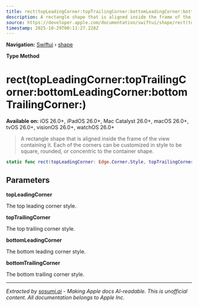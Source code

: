 ```yaml
---
title: rect(topLeadingCorner:topTrailingCorner:bottomLeadingCorner:bottomTrailingCorner:)
description: A rectangle shape that is aligned inside the frame of the view containing it. Each of the corners can be customized in style to be square, rounded, or concentric to the container shape.
source: https://developer.apple.com/documentation/swiftui/shape/rect(topleadingcorner:toptrailingcorner:bottomleadingcorner:bottomtrailingcorner:)
timestamp: 2025-10-29T00:11:27.228Z
---
```


**Navigation:** [Swiftui](/documentation/swiftui) › [shape](/documentation/swiftui/shape)

**Type Method**

# rect(topLeadingCorner:topTrailingCorner:bottomLeadingCorner:bottomTrailingCorner:)

**Available on:** iOS 26.0+, iPadOS 26.0+, Mac Catalyst 26.0+, macOS 26.0+, tvOS 26.0+, visionOS 26.0+, watchOS 26.0+

> A rectangle shape that is aligned inside the frame of the view containing it. Each of the corners can be customized in style to be square, rounded, or concentric to the container shape.

```swift
static func rect(topLeadingCorner: Edge.Corner.Style, topTrailingCorner: Edge.Corner.Style, bottomLeadingCorner: Edge.Corner.Style, bottomTrailingCorner: Edge.Corner.Style) -> Self
```

## Parameters

**topLeadingCorner**

The top leading corner style.



**topTrailingCorner**

The top trailing corner style.



**bottomLeadingCorner**

The bottom leading corner style.



**bottomTrailingCorner**

The bottom trailing corner style.

---

*Extracted by [sosumi.ai](https://sosumi.ai) - Making Apple docs AI-readable.*
*This is unofficial content. All documentation belongs to Apple Inc.*
